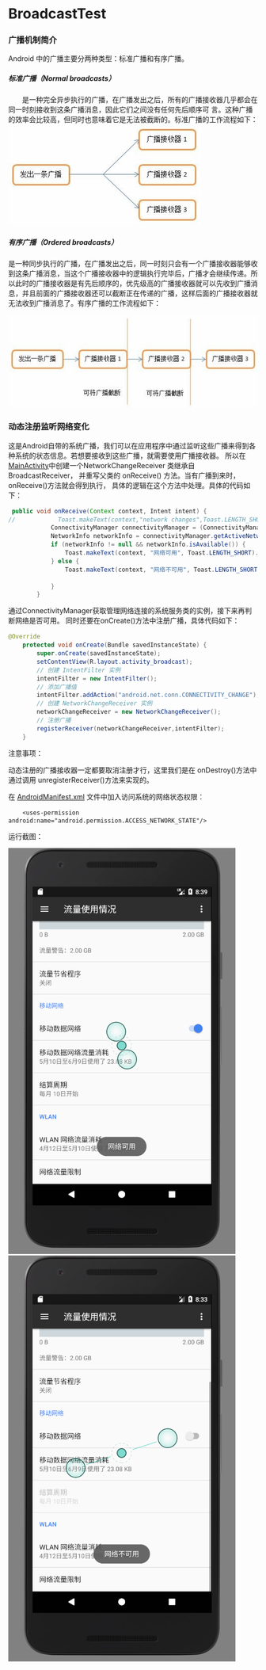 BroadcastTest
===================================
### 广播机制简介
Android 中的广播主要分两种类型：标准广播和有序广播。

##### 标准广播（Normal broadcasts）
  是一种完全异步执行的广播，在广播发出之后，所有的广播接收器几乎都会在同一时刻接收到这条广播消息，因此它们之间没有任何先后顺序可 言。这种广播的效率会比较高，但同时也意味着它是无法被截断的。标准广播的工作流程如下：
![broadcast1](/img/broadcast1.jpg "broadcast1.jpg")

##### 有序广播（Ordered broadcasts）
是一种同步执行的广播，在广播发出之后，同一时刻只会有一个广播接收器能够收到这条广播消息，当这个广播接收器中的逻辑执行完毕后，广播才会继续传递。所以此时的广播接收器是有先后顺序的，优先级高的广播接收器就可以先收到广播消息，并且前面的广播接收器还可以截断正在传递的广播，这样后面的广播接收器就无法收到广播消息了。有序广播的工作流程如下：

![broadcast2](/img/broadcast2.jpg "broadcast2.jpg")

### 动态注册监听网络变化
这是Android自带的系统广播，我们可以在应用程序中通过监听这些广播来得到各种系统的状态信息。若想要接收到这些广播，就需要使用广播接收器。
所以在[MainActivity](/app/src/main/java/lyp/com/broadcasttest/MainActivity.java)中创建一个NetworkChangeReceiver 类继承自BroadcastReceiver， 并重写父类的 onReceive() 方法。当有广播到来时，onReceive()方法就会得到执行， 具体的逻辑在这个方法中处理。具体的代码如下：
```Java
 public void onReceive(Context context, Intent intent) {
//            Toast.makeText(context,"network changes",Toast.LENGTH_SHORT).show();
            ConnectivityManager connectivityManager = (ConnectivityManager) getSystemService(Context.CONNECTIVITY_SERVICE);
            NetworkInfo networkInfo = connectivityManager.getActiveNetworkInfo();
            if (networkInfo != null && networkInfo.isAvailable()) {
                Toast.makeText(context, "网络可用", Toast.LENGTH_SHORT).show();
            } else {
                Toast.makeText(context, "网络不可用", Toast.LENGTH_SHORT).show();

            }
        }
```
通过ConnectivityManager获取管理网络连接的系统服务类的实例，接下来再判断网络是否可用。
同时还要在onCreate()方法中注册广播，具体代码如下：
```Java
@Override
    protected void onCreate(Bundle savedInstanceState) {
        super.onCreate(savedInstanceState);
        setContentView(R.layout.activity_broadcast);
        // 创建 IntentFilter 实例
        intentFilter = new IntentFilter();
        // 添加广播值
        intentFilter.addAction("android.net.conn.CONNECTIVITY_CHANGE");
        // 创建 NetworkChangeReceiver 实例
        networkChangeReceiver = new NetworkChangeReceiver();
        // 注册广播
        registerReceiver(networkChangeReceiver,intentFilter);
    }
```
注意事项：

动态注册的广播接收器一定都要取消注册才行，这里我们是在 onDestroy()方法中通过调用 unregisterReceiver()方法来实现的。

在 [AndroidManifest.xml](/app/src/main/AndroidManifest.xml) 文件中加入访问系统的网络状态权限：

		<uses-permission android:name="android.permission.ACCESS_NETWORK_STATE"/>
		
运行截图：

![network1](/img/network1.png "network1")
![network2](/img/network2.png "network2")
